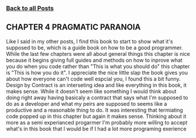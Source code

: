 ### [Back to all Posts](Blog.md)

## CHAPTER 4 PRAGMATIC PARANOIA
  Like I said in my other posts, I find this book to start to show what it's supposed to be, which is a guide book on how to be a good programmer. While the last few chapters were all about general things this chapter is nice because it begins giving full guides and methods on how to inprove what you do when you code rather than "This is what you should do" this chapter is "This is how you do it". I appreciate the nice little slap the book gives you about how everyone can't code well espcial you, I found this a bit funny. Design by Contract is an interseting idea and like everything in this book, it makes sense. While it doesn't seem like something I would think about doing right away having basicaly a contract that says what I'm supposed to do as a developer and what my peirs are supposed to seems like a productive and a reasonable thing to do. It was interesting that termiating code popped up in this chapter but again it makes sense. Thinking about it more as a semi experianced progarmer I'm probably more willing to accept what's in this book that I would be if I had a lot more programing exerience
